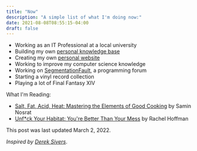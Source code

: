 ```yaml
---
title: "Now"
description: "A simple list of what I'm doing now:"
date: 2021-08-08T08:55:15-04:00
draft: false
---
```


- Working as an IT Professional at a local university
- Building my own [personal knowledge base](https://wiki.julianneadams.info)
- Creating my own [personal website](https://julianneadams.info)
- Working to improve my computer science knowledge
- Working on [SegmentationFault](https://git.julianneadams.info/LeftySolara/segmentationfault-frontend), a programming forum
- Starting a vinyl record collection
- Playing a lot of Final Fantasy XIV

What I'm Reading:

- [Salt, Fat, Acid, Heat: Mastering the Elements of Good Cooking](https://www.amazon.com/Salt-Fat-Acid-Heat-Mastering/dp/1476753830/ref=sr_1_1?keywords=salt+fat+acid+heat&qid=1646230423&sr=8-1) by Samin Nosrat
- [Unf\*ck Your Habitat: You're Better Than Your Mess](https://www.amazon.com/Unf-Your-Habitat-Youre-Better/dp/1250102952?tag=smarturl-20) by Rachel Hoffman

This post was last updated March 2, 2022.

_Inspired by [Derek Sivers](https://sive.rs/nowff)_.
